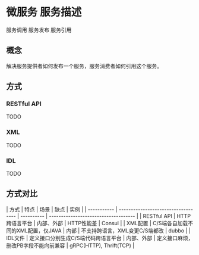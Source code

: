 # 微服务 服务描述

服务调用 服务发布 服务引用

## 概念

解决服务提供者如何发布一个服务，服务消费者如何引用这个服务。

## 方式

### RESTful API

TODO

### XML

TODO

### IDL

TODO

## 方式对比

| 方式        | 特点                                | 场景       | 缺点                                 | 实例                    |
| ----------- | ----------------------------------- | ---------- | ------------------------------------ |
| RESTful API | HTTP跨语言平台                      | 内部、外部 | HTTP性能差                           | Consul                  |
| XML配置     | C/S端各自加载不同的XML配置，仅JAVA  | 内部       | 不支持跨语言，XML变更C/S端都改       | dubbo                   |
| IDL文件     | 定义接口分别生成C/S端代码跨语言平台 | 内部、外部 | 定义接口麻烦，删改PB字段不能向前兼容 | gRPC(HTTP), Thrift(TCP) |
